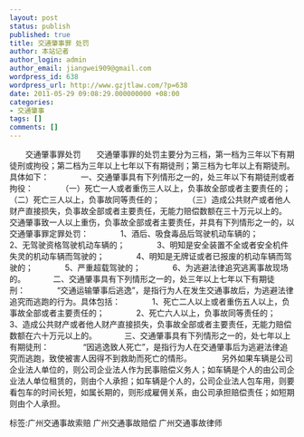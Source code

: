 ```yaml
---
layout: post
status: publish
published: true
title: 交通肇事罪 处罚
author: 本站记者
author_login: admin
author_email: jiangwei909@gmail.com
wordpress_id: 638
wordpress_url: http://www.gzjtlaw.com/?p=638
date: 2011-05-29 09:08:29.000000000 +08:00
categories:
- 交通肇事
tags: []
comments: []
---
```

　　交通肇事罪处罚　　交通肇事罪的处罚主要分为三档，第一档为三年以下有期徒刑或拘役；第二档为三年以上七年以下有期徒刑；第三档为七年以上有期徒刑。　　　　 具体如下：　　　　一、交通肇事具有下列情形之一的，处三年以下有期徒刑或者拘役：　　　　（一）死亡一人或者重伤三人以上，负事故全部或者主要责任的；　　　　（二）死亡三人以上，负事故同等责任的；　　　　（三）造成公共财产或者他人财产直接损失，负事故全部或者主要责任，无能力赔偿数额在三十万元以上的。　　　　交通肇事致一人以上重伤，负事故全部或者主要责任，并具有下列情形之一的，以交通肇事罪定罪处罚：　　　　1、酒后、吸食毒品后驾驶机动车辆的；　　　　2、无驾驶资格驾驶机动车辆的；　　　　3、明知是安全装置不全或者安全机件失灵的机动车辆而驾驶的；　　　　4、明知是无牌证或者已报废的机动车辆而驾驶的；　　　　5、严重超载驾驶的；　　　　6、为逃避法律追究逃离事故现场的。　　　　二、交通肇事具有下列情形之一的，处三年以上七年以下有期徒刑：　　　　&ldquo;交通运输肇事后逃逸&rdquo;，是指行为人在发生交通事故后，为逃避法律追究而逃跑的行为。具体包括：　　　　1、死亡二人以上或者重伤五人以上，负事故全部或者主要责任的；　　　　2、死亡六人以上，负事故同等责任的；　　　　3、造成公共财产或者他人财产直接损失，负事故全部或者主要责任，无能力赔偿数额在六十万元以上的。　　　　三、交通肇事具有下列情形之一的，处七年以上有期徒刑：　　　　 &ldquo;因逃逸致人死亡&rdquo;，是指行为人在交通肇事后为逃避法律追究而逃跑，致使被害人因得不到救助而死亡的情形。　　　　 另外如果车辆是公司企业法人单位的，则公司企业法人作为民事赔偿义务人；如车辆是个人的由公司企业法人单位租赁的，则由个人承担；如车辆是个人的，公司企业法人包车用，则要看包车的时间长短，如属长期的，则形成雇佣关系，由公司承担赔偿责任；如短期则由个人承担。　　标签:广州交通事故索赔 广州交通事故赔偿 广州交通事故律师
